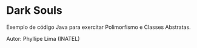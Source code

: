 # Dark Souls
Exemplo de código Java para exercitar Polimorfismo e Classes Abstratas.

Autor: Phyllipe Lima (INATEL)
